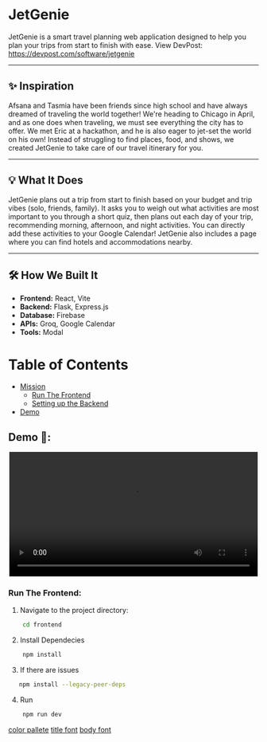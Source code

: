 # JetGenie

JetGenie is a smart travel planning web application designed to help you plan your trips from start to finish with ease.
View DevPost: https://devpost.com/software/jetgenie 

---

## ✨ Inspiration
Afsana and Tasmia have been friends since high school and have always dreamed of traveling the world together! We're heading to Chicago in April, and as one does when traveling, we must see everything the city has to offer. We met Eric at a hackathon, and he is also eager to jet-set the world on his own! Instead of struggling to find places, food, and shows, we created JetGenie to take care of our travel itinerary for you.

---

## 💡 What It Does
JetGenie plans out a trip from start to finish based on your budget and trip vibes (solo, friends, family). It asks you to weigh out what activities are most important to you through a short quiz, then plans out each day of your trip, recommending morning, afternoon, and night activities. You can directly add these activities to your Google Calendar! JetGenie also includes a page where you can find hotels and accommodations nearby.

---

## 🛠️ How We Built It
- **Frontend:** React, Vite
- **Backend:** Flask, Express.js
- **Database:** Firebase
- **APIs:** Groq, Google Calendar
- **Tools:** Modal

# Table of Contents
- [Mission](#JetGenie)
  - [Run The Frontend](###run-the-frontend)
  - [Setting up the Backend](#setting-up-the-backend)
 - [Demo](##Demo)
<!--
  - [Create Virtual Environment](#create-virtual-environment)
  - [Install Requirements](#install-requirements)
  - [Run Server](#run-server)
  - [Deactivate Environment](#deactivate-environment)
-->
## Demo 🎥:  
<div align="center">
  <video src="https://github.com/user-attachments/assets/6ce2403e-7e77-40b9-b9b7-e56f3c9df40d" controls width="500" height="auto"></video>
</div>


### Run The Frontend:
1. Navigate to the project directory:
```sh
    cd frontend
```
2. Install Dependecies 
```sh
    npm install
```
3. If there are issues 
 ```sh
    npm install --legacy-peer-deps
```
<!-- # npm install react-router-dom
# npm install react-select
# npm install react-icons
# npm install react-date-range
# npm install @react-google-maps/api
# npm install @hello-pangea/dnd --legacy-peer-deps -->
<!-- # npm install date-fns --legacy-peer-deps -->


4. Run  
```sh
    npm run dev
```

[color pallete](https://coolors.co/palette/383d3b-f5cb5c-ffa9a3-b9e6ff-5c95ff)
[title font](https://fonts.google.com/specimen/Calistoga)
[body font](https://fonts.google.com/specimen/Poppins)


<!-- ### CD Backend 


# create virtual env ONCE COMMAND: python -m venv venv
# venv\Scripts\activate
# IF USING MAC
# source venv/bin/activate

# DO THIS ONCE pip install -r requirements.txt
# RUN BACKEND python app.py 
 -->
